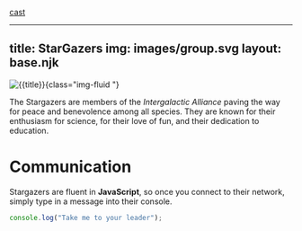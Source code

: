 [cast](cast.md)

---
title: StarGazers
img: images/group.svg
layout: base.njk
---

![{{title}}]({{img}}){class="img-fluid "}

The Stargazers are members of the _Intergalactic Alliance_ paving the way for peace and benevolence among all species. They are known for their enthusiasm for science, for their love of fun, and their dedication to education.

# Communication

Stargazers are fluent in **JavaScript**, so once you connect to their network, simply type in a message into their console.

```js
console.log("Take me to your leader");
```
